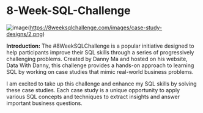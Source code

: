 # 8-Week-SQL-Challenge

![image](https://8weeksqlchallenge.com/images/case-study-designs/1.png)(https://8weeksqlchallenge.com/images/case-study-designs/2.png)

**Introduction:**
The #8WeekSQLChallenge is a popular initiative designed to help participants improve their SQL skills through a series of progressively challenging problems. Created by Danny Ma and hosted on his website, Data With Danny, this challenge provides a hands-on approach to learning SQL by working on case studies that mimic real-world business problems.

I am excited to take up this challenge and enhance my SQL skills by solving these case studies. Each case study is a unique opportunity to apply various SQL concepts and techniques to extract insights and answer important business questions.
